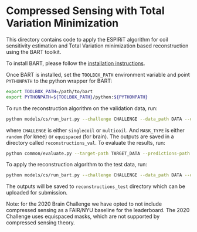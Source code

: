 # Compressed Sensing with Total Variation Minimization

This directory contains code to apply the ESPIRiT algorithm for coil sensitivity estimation and Total Variation minimization based reconstruction using the BART toolkit.

To install BART, please follow the [installation instructions](https://mrirecon.github.io/bart/).

Once BART is installed, set the `TOOLBOX_PATH` environment variable and point `PYTHONPATH` to the python wrapper for BART:

```bash
export TOOLBOX_PATH=/path/to/bart
export PYTHONPATH=${TOOLBOX_PATH}/python:${PYTHONPATH}
```

To run the reconstruction algorithm on the validation data, run:

```bash
python models/cs/run_bart.py --challenge CHALLENGE --data_path DATA --output_path reconstructions_val --reg_wt 0.01 --mask_type MASK_TYPE --split val
```

where `CHALLENGE` is either `singlecoil` or `multicoil`. And `MASK_TYPE` is either `random` (for knee) or `equispaced` (for brain). The outputs are saved in a directory called `reconstructions_val`. To evaluate the results, run:

```bash
python common/evaluate.py --target-path TARGET_DATA --predictions-path reconstructions_val --challenge CHALLENGE
```

To apply the reconstruction algorithm to the test data, run:

```bash
python models/cs/run_bart.py --challenge CHALLENGE --data_path DATA --output_path reconstructions_test --split test
```

The outputs will be saved to `reconstructions_test` directory which can be uploaded for submission.

Note: for the 2020 Brain Challenge we have opted to not include compressed sensing as a FAIR/NYU baseline for the leaderboard. The 2020 Challenge uses equispaced masks, which are not supported by compressed sensing theory.
